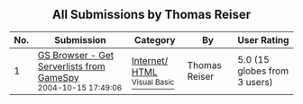 ﻿<div align="center">

## All Submissions by Thomas Reiser

</div>

No.  | Submission | Category | By   | User Rating
---- | ---------- | -------- | ---- | -----------
1 | [GS Browser \- Get Serverlists from GameSpy<br /><sup>2004-10-15 17:49:06</sup>](https://github.com/Planet-Source-Code/thomas-reiser-gs-browser-get-serverlists-from-gamespy__1-58372) | [Internet/ HTML<br /><sup>Visual Basic</sup>](../ByCategory/internet-html__1-34.md) | Thomas Reiser | 5.0 (15 globes from 3 users)

